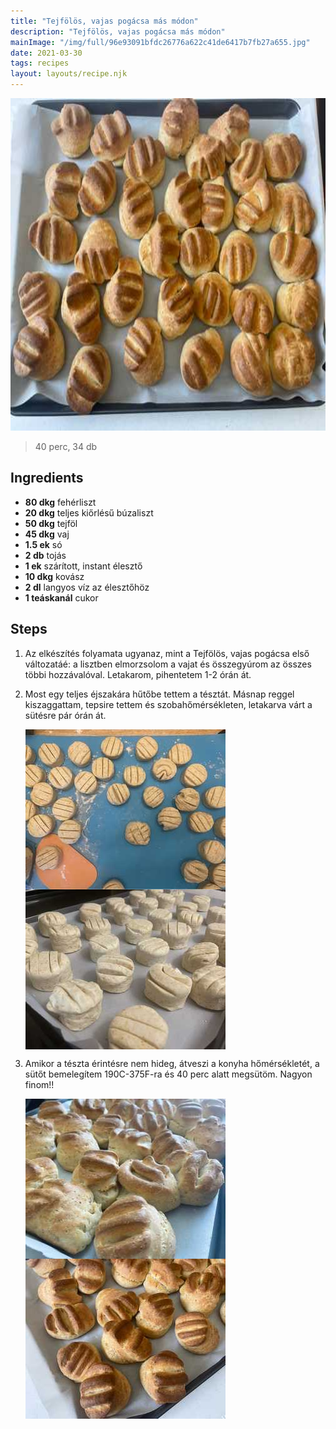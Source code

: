```yaml
---
title: "Tejfölös, vajas pogácsa más módon"
description: "Tejfölös, vajas pogácsa más módon"
mainImage: "/img/full/96e93091bfdc26776a622c41de6417b7fb27a655.jpg"
date: 2021-03-30
tags: recipes
layout: layouts/recipe.njk
---
```

                            
<p align="center"><a href="https://cookpad.com/hu/receptek/14799677-tejfolos-vajas-pogacsa-mas-modon" rel="Recipe source page"><img width="751" height="532" src="/img/full/96e93091bfdc26776a622c41de6417b7fb27a655.jpg"/></a></p>

> 40 perc, 34 db 

## Ingredients
* **80 dkg** fehérliszt
* **20 dkg** teljes kiőrlésű búzaliszt
* **50 dkg** tejföl
* **45 dkg** vaj
* **1.5 ek** só
* **2 db** tojás
* **1 ek** szárított, instant élesztő
* **10 dkg** kovász
* **2 dl** langyos víz az élesztőhöz
* **1 teáskanál** cukor

## Steps

1. Az elkészítés folyamata ugyanaz, mint a Tejfölös, vajas pogácsa első változatáé: a lisztben elmorzsolom a vajat és összegyúrom az összes többi hozzávalóval. Letakarom, pihentetem 1-2 órán át.
 
    <div style="clear: both"/>

2. Most egy teljes éjszakára hűtőbe tettem a tésztát. Másnap reggel kiszaggattam, tepsire tettem és szobahőmérsékleten, letakarva várt a sütésre pár órán át.
 
    <p><img width="320" height="256" align="left" src="/img/full/fe407225ea25b551fc0a78ae374f9f27529499a7.jpg"/></p><p><img width="320" height="256" align="left" src="/img/full/6d55aecc089b342078ac6de9c4512a8662d29dc1.jpg"/></p><div style="clear: both"/>

3. Amikor a tészta érintésre nem hideg, átveszi a konyha hőmérsékletét, a sütőt bemelegítem 190C-375F-ra és 40 perc alatt megsütöm. Nagyon finom!!
 
    <p><img width="320" height="256" align="left" src="/img/full/64bcc223d386a3b2a8cb3ad940aecc3cd6491327.jpg"/></p><p><img width="320" height="256" align="left" src="/img/full/370ac4a0b1495afcc205fc42a56e399012158f36.jpg"/></p><div style="clear: both"/>

